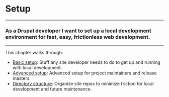 Setup
======
---
### As a Drupal developer I want to set up a local development environment for fast, easy, frictionless web development.
---

This chapter walks through:
- [Basic setup](basic.html): Stuff any site developer needs to do to get up and
  running with local development.
- [Advanced setup](advanced.html): Advanced setup for project maintainers and
  release masters.
- [Directory structure](directory-structure.html): Organize site repos to
  minimize friction for local development and future maintenance.
